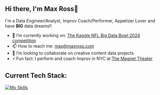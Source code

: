 ## Hi there, I'm Max Ross👋

I'm a Data Engineer/Analyst, Improv Coach/Performer, Appetizer Lover and have **BIG** data dreams!!

- 🔭 I’m currently working on: [The Kaggle NFL Big Data Bowl 2024 competition](https://github.com/ImMaxRoss/Kaggle_NFL_bowl2024)
- 📫 How to reach me: max@maxross.com
- 👯 I’m looking to collaborate on creative content data projects
- ⚡ Fun fact: I perform and coach Improv in NYC at [The Magnet Theater](https://magnettheater.com/)

## Current Tech Stack:

[![My Skills](https://skillicons.dev/icons?i=py,sqlite,vscode,github,bash&perline=5)](https://skillicons.dev)

